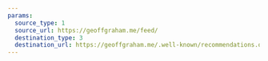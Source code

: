 ```yaml
---
params:
  source_type: 1
  source_url: https://geoffgraham.me/feed/
  destination_type: 3
  destination_url: https://geoffgraham.me/.well-known/recommendations.opml
---
```

